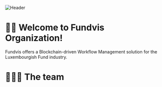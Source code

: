 ![Header](header.png "Header")
# 👋🏼 Welcome to Fundvis Organization!
Fundvis offers a Blockchain-driven Workflow Management solution for the Luxembourgish Fund industry.

# 👨🏻‍💻 The team

